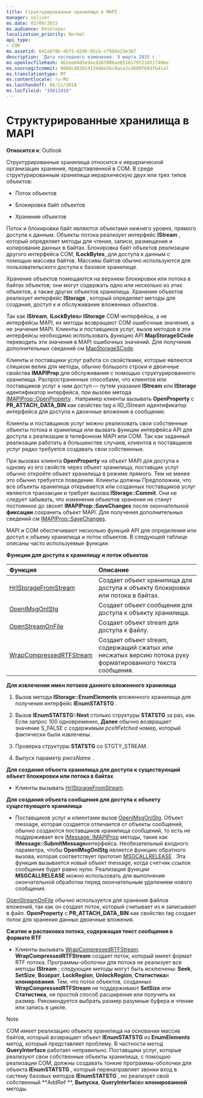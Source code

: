 ```yaml
---
title: Структурированные хранилища в MAPI
manager: soliver
ms.date: 03/09/2015
ms.audience: Developer
localization_priority: Normal
api_type:
- COM
ms.assetid: 642a678b-4bf2-4246-85cb-c798de23e36f
description: 'Дата последнего изменения: 9 марта 2015 г.'
ms.openlocfilehash: 462ee84d5e9acd26f80bae6516179f21651749be
ms.sourcegitcommit: 9d60cd82b5413446e5bc8ace2cd689f683fb41a7
ms.translationtype: MT
ms.contentlocale: ru-RU
ms.lasthandoff: 06/11/2018
ms.locfileid: "19812418"
---
```

# <a name="structured-storage-in-mapi"></a>Структурированные хранилища в MAPI

  
  
**Относится к**: Outlook 
  
Структурированные хранилища относится к иерархической организации хранения, представленной в COM. В среде структурированным хранилища иерархическую двух или трех типов объектов: 
  
- Поток объектов
    
- Блокировка байт объектов
    
- Хранение объектов
    
Поток и блокировки байт являются объектами нижнего уровня, прямого доступа к данным. Объекты потока реализует интерфейс **IStream** , который определяет методы для чтения, записи, размещение и копирование данных в байтах. Блокировка байт объектов реализации другого интерфейса COM, **ILockBytes**, для доступа к данным с помощью массива байтов. Массивы байтов обычно используются для пользовательского доступа к базовое хранилище.
  
Хранение объектов помещаются на верхнем блокировки или потока в байтах объектов; они могут содержать одно или несколько из этих объектов, а также других объектов хранилища. Хранение объектов реализует интерфейс **IStorage** , который определяет методы для создания, доступ к и обслуживание вложенных объектов. 
  
Так как **IStream**, **ILockBytes**и **IStorage** COM-интерфейсы, а не интерфейсы MAPI, их методы возвращают COM ошибочные значения, а не значения MAPI. Клиенты и поставщиков услуг, вызов методов в эти интерфейсы необходимо использовать функцию API **MapStorageSCode** переводить эти значения в MAPI ошибочных значений. Для получения дополнительных сведений см [MapStorageSCode](mapstoragescode.md).
  
Клиенты и поставщики услуг работа со свойствами, которые являются слишком велик для методы, обычно большого строки и двоичные свойства **IMAPIProp** для обслуживания с помощью структурированного хранилища. Распространенные способами, что клиентов или поставщиков услуг к ним доступ — путем указания **IStream** или **IStorage** идентификатор интерфейса, при вызове метода [IMAPIProp::OpenProperty](imapiprop-openproperty.md) . Например клиенты вызывать **OpenProperty** с **PR_ATTACH_DATA_BIN** как свойство tag и IID_IStream идентификатор интерфейса для доступа к двоичные вложения в сообщение. 
  
Клиенты и поставщиков услуг можно реализовать свои собственные объекты потока и хранилища или вызвать функции интерфейса API для доступа к реализации в телефонном MAPI или COM. Так как заданный реализации работать в большинстве случаев, клиентов и поставщиков услуг редко требуется создавать свои собственные. 
  
При вызовах клиента **OpenProperty** на объект MAPI для доступа к одному из его свойств через объект хранилища, поставщик услуг обычно откройте объект хранилища в режиме прямого. Тем не менее это обычно требуется поведение. Клиенты должны Предположим, что все объекты хранилища открывается или созданных поставщиков услуг являются транзакции и требует вызова **IStorage::Commit**. Они не следует забывать, что изменения объектов хранения не станут постоянное до звонят **IMAPIProp::SaveChanges** после окончательной **фиксации** сохранить объект MAPI. Для получения дополнительных сведений см [IMAPIProp::SaveChanges](imapiprop-savechanges.md).
  
MAPI и COM обеспечивают несколько функций API для определения или доступ к объему хранилища и поток объектов. В следующей таблице описаны часто используемые функции.
  
**Функции для доступа к хранилищу и поток объектов**

|**Функция**|**Описание**|
|:-----|:-----|
|[HrIStorageFromStream](hristoragefromstream.md) <br/> |Создает объект хранилища для доступа к объекту блокировки или потока в байтах.  <br/> |
|[OpenIMsgOnIStg](openimsgonistg.md) <br/> |Создает объект сообщения для доступа к объекту хранилища.  <br/> |
|[OpenStreamOnFile](openstreamonfile.md) <br/> |Создает объект stream для доступа к файлу.  <br/> |
|[WrapCompressedRTFStream](wrapcompressedrtfstream.md) <br/> |Создает объект stream, содержащий сжатых или несжатых версию потока руку форматированного текста сообщения.  <br/> |
   
 **Для извлечения имен потоков данного вложенного хранилища**
  
1. Вызов метода **IStorage::EnumElements** вложенного хранилища для получения интерфейс **IEnumSTATSTG** . 
    
2. Вызов **IEnumSTATSTG::Next** столько структуры **STATSTG** за раз, как. Если запрос 100 одновременно, **Далее** обычно возвращает значение S_FALSE с содержимым _pceltFetched_ номер, который фактически были извлечены. 
    
3. Проверка структуры **STATSTG** со STGTY_STREAM. 
    
4. Выпуск параметр _pwcsName_ . 
    
 **Для создания объекта хранилища для доступа к существующий объект блокировки или потока в байтах**
  
- Клиенты вызывать [HrIStorageFromStream](hristoragefromstream.md). 
    
 **Для создания объекта сообщения для доступа к объекту существующего хранилища**
  
- Поставщиков услуг и клиентами вызов [OpenIMsgOnIStg](openimsgonistg.md). Объект message, которая создается отличается от объекты сообщений, обычно создаются поставщиков хранилища сообщений, то есть не поддерживает все [IMessage: IMAPIProp](imessageimapiprop.md) методы, такие как **IMessage::SubmitMessage**интерфейса. Необязательный входного параметра, чтобы **OpenIMsgOnIStg** является функцию обратного вызова, которая соответствует прототип [MSGCALLRELEASE](msgcallrelease.md) . Эта функция вызывается новый объект message, когда счетчик ссылок сообщение будет равно нулю. Реализация функции **MSGCALLRELEASE** можно использовать для выполнения окончательной обработки перед окончательным удалением нового сообщения. 
    
[OpenStreamOnFile](openstreamonfile.md) обычно используется для хранения файлов вложений, так как он создает поток, который считывает из и записывает в файл. **OpenProperty** с **PR_ATTACH_DATA_BIN** как свойство tag создает поток для хранения данных двоичные вложения. 
  
 **Сжатие и распаковка потока, содержащая текст сообщения в формате RTF**
  
- Клиенты вызывать [WrapCompressedRTFStream](wrapcompressedrtfstream.md). **WrapCompressedRTFStream** создает поток, который имеет формат RTF потока. Программы-оболочки для потока не реализует все методы **IStream** ; следующие методы могут быть исключены: **Seek**, **SetSize**, **Возврат**, **LockRegion**, **UnlockRegion**, **Статистика**и **клонирования**. Тем, что поток объектов, созданных **WrapCompressedRTFStream** не поддерживают **SetSize** или **Статистика**, не простой способ расширения или получить их размер. Рекомендуется выбрать размер разумные буфера и чтение или запись в цикле.
    
> [!NOTE]
> COM имеет реализацию объекта хранилища на основании массив байтов, который возвращает объект **IEnumSTATSTG** из **EnumElements** метод, который представляет проблему. В частности метод **QueryInterface** работает неправильно. Поставщики услуг, которые реализуют свои собственные объекты хранилища, с помощью реализации COM, должны создавать тонкие программы-оболочки для объекта **IEnumSTATSTG** , который перенаправляет звонки вход в систему базовых методов **IEnumSTATSTG** , но реализует свой собственный **AddRef **, **Выпуска**, **QueryInterface**и **клонированной** методы. 
  

